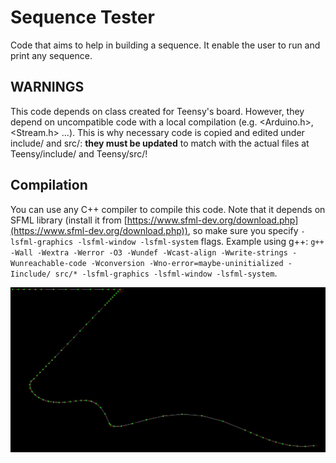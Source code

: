 # Sequence Tester

Code that aims to help in building a sequence. It enable the user to run and print any sequence.

## WARNINGS

This code depends on class created for Teensy's board. However, they depend on uncompatible code with a local compilation (e.g. <Arduino.h>, <Stream.h> ...). This is why necessary code is copied and edited under include/ and src/: **they must be updated** to match with the actual files at Teensy/include/ and Teensy/src/!

## Compilation

You can use any C++ compiler to compile this code. Note that it depends on SFML library (install it from [https://www.sfml-dev.org/download.php](https://www.sfml-dev.org/download.php)), so make sure you specify `-lsfml-graphics -lsfml-window -lsfml-system` flags.
Example using g++: `g++ -Wall -Wextra -Werror -O3 -Wundef -Wcast-align -Wwrite-strings -Wunreachable-code -Wconversion -Wno-error=maybe-uninitialized -Iinclude/ src/* -lsfml-graphics -lsfml-window -lsfml-system`.

<p align="center">
  <img src="https://github.com/titofra/Ensmasteel-2023-2024-Code/blob/main/Local/Sequence_Tester/resources/example.jpeg"></a>
</p>
